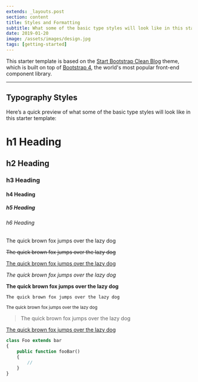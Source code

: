 ```yaml
---
extends: _layouts.post
section: content
title: Styles and Formatting
subtitle: What some of the basic type styles will look like in this starter template
date: 2019-01-20
image: /assets/images/design.jpg
tags: [getting-started]
---
```


This starter template is based on the [Start Bootstrap Clean Blog](https://startbootstrap.com/template-overviews/clean-blog/) theme, which is built on top of  [Bootstrap 4](https://getbootstrap.com/), the world's most popular front-end component library.

---

## Typography Styles

Here’s a quick preview of what some of the basic type styles will look like in this starter template:

# h1 Heading
## h2 Heading
### h3 Heading
#### h4 Heading
##### h5 Heading
###### h6 Heading

The quick brown fox jumps over the lazy dog

<s>The quick brown fox jumps over the lazy dog</s>

<u>The quick brown fox jumps over the lazy dog</u>

_The quick brown fox jumps over the lazy dog_

**The quick brown fox jumps over the lazy dog**

`The quick brown fox jumps over the lazy dog`

<small>The quick brown fox jumps over the lazy dog</small>

> The quick brown fox jumps over the lazy dog

[The quick brown fox jumps over the lazy dog](#)

```php
class Foo extends bar
{
    public function fooBar()
    {
        //
    }
}
```
